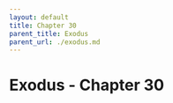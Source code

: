 ```yaml
---
layout: default
title: Chapter 30
parent_title: Exodus
parent_url: ./exodus.md
---
```


# Exodus - Chapter 30
